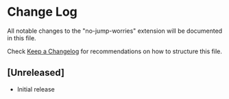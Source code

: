 # Change Log

All notable changes to the "no-jump-worries" extension will be documented in this file.

Check [Keep a Changelog](http://keepachangelog.com/) for recommendations on how to structure this file.

## [Unreleased]

- Initial release